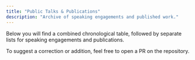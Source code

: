 ```yaml
---
title: "Public Talks & Publications"
description: "Archive of speaking engagements and published work."
---
```


Below you will find a combined chronological table, followed by separate lists for speaking engagements and publications.

To suggest a correction or addition, feel free to open a PR on the repository.
